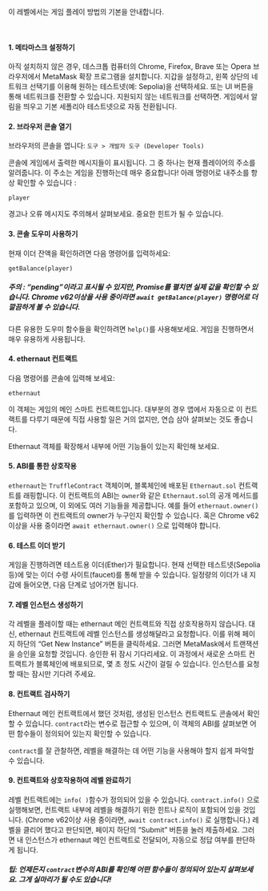 이 레벨에서는 게임 플레이 방법의 기본을 안내합니다.

&nbsp;
#### 1. 메타마스크 설정하기
아직 설치하지 않은 경우, 데스크톱 컴퓨터의 Chrome, Firefox, Brave 또는 Opera 브라우저에서 MetaMask 확장 프로그램을 설치합니다. 지갑을 설정하고, 왼쪽 상단의 네트워크 선택기를 이용해 원하는 테스트넷(예: Sepolia)을 선택하세요. 또는 UI 버튼을 통해 네트워크를 전환할 수 있습니다. 지원되지 않는 네트워크를 선택하면. 게임에서 알림을 띄우고 기본 세폴리아 테스트넷으로 자동 전환됩니다.

#### 2. 브라우저 콘솔 열기
브라우저의 콘솔을 엽니다: `도구 > 개발자 도구 (Developer Tools)`

콘솔에 게임에서 출력한 메시지들이 표시됩니다. 그 중 하나는 현재 플레이어의 주소를 알려줍니다. 이 주소는 게임을 진행하는데 매우 중요합니다! 아래 명령어로 내주소를 항상 확인할 수 있습니다 :

`player`

경고나 오류 메시지도 주의해서 살펴보세요. 중요한 힌트가 될 수 있습니다.

#### 3. 콘솔 도우미 사용하기

현재 이더 잔액을 확인하려면 다음 명령어를 입력하세요:

`getBalance(player)`

##### 주의 : “pending”이라고 표시될 수 있지만, Promise를 펼치면 실제 값을 확인할 수 있습니다. Chrome v62이상을 사용 중이라면 `await getBalance(player)` 명령어로 더 깔끔하게 볼 수 있습니다.

다른 유용한 도우미 함수들을 확인하려면 `help()`를 사용해보세요. 게임을 진행하면서 매우 유용하게 사용됩니다.

#### 4. ethernaut 컨트랙트
다음 명령어를 콘솔에 입력해 보세요:

`ethernaut`

이 객체는 게임의 메인 스마트 컨트랙트입니다. 대부분의 경우 앱에서 자동으로 이 컨트랙트를 다루기 때문에 직접 사용할 일은 거의 없지만, 연습 삼아 살펴보는 것도 좋습니다. 

Ethernaut 객체를 확장해서 내부에 어떤 기능들이 있는지 확인해 보세요.

#### 5. ABI를 통한 상호작용
`ethernaut`는 `TruffleContract` 객체이며, 블록체인에 배포된 `Ethernaut.sol` 컨트랙트를 래핑합니다. 
이 컨트랙트의 ABI는  `owner`와 같은 `Ethernaut.sol`의 공개 메서드를 포함하고 있으며, 이 외에도 여러 기능들을 제공합니다.
예를 들어 `ethernaut.owner()`를 입력하면 이 컨트랙트의 owner가 누구인지 확인할 수 있습니다.
혹은 Chrome v62 이상을 사용 중이라면 `await ethernaut.owner()` 으로 입력해야 합니다.

#### 6. 테스트 이더 받기
게임을 진행하려면 테스트용 이더(Ether)가 필요합니다.
현재 선택한 테스트넷(Sepolia 등)에 맞는 이더 수령 사이트(faucet)를 통해 받을 수 있습니다. 
일정량의 이더가 내 지갑에 들어오면, 다음 단계로 넘어가면 됩니다.

#### 7. 레벨 인스턴스 생성하기
각 레벨을 플레이할 때는 ethernaut 메인 컨트랙트와 직접 상호작용하지 않습니다. 대신, ethernaut 컨트랙트에 레벨 인스턴스를 생성해달라고 요청합니다. 
이를 위해  페이지 하단의 “Get New Instance” 버튼을 클릭하세요. 그러면 MetaMask에서 트랜잭션을 승인을 요청할 것입니다. 
승인한 뒤 잠시 기다리세요. 이 과정에서 새로운 스마트 컨트랙트가 블록체인에 배포되므로, 몇 초 정도 시간이 걸릴 수 있습니다. 인스턴스를 요청할 때는 잠시만 기다려 주세요.

#### 8. 컨트랙트 검사하기
Ethernaut 메인 컨트랙트에서 했던 것처럼, 생성된 인스턴스 컨트랙트도 콘솔에서 확인할 수 있습니다. `contract`라는 변수로 접근할 수 있으며, 이 객체의 ABI를 살펴보면 어떤 함수들이 정의되어 있는지 확인할 수 있습니다. 

`contract`를 잘 관찰하면, 레벨을 해결하는 데 어떤 기능을 사용해야 할지 쉽게 파악할 수 있습니다.

#### 9. 컨트랙트와 상호작용하여 레벨 완료하기
레벨 컨트랙트에는 `info( )`함수가 정의되어 있을 수 있습니다. `contract.info()` 으로 실행해보면, 컨트랙트 내부에 레벨을 해결하기 위한 힌트나 로직이 포함되어 있을 것입니다. 
(Chrome v62이상 사용 중이라면, `await contract.info()` 로 실행합니다.)
레벨을 클리어 했다고 판단되면, 페이지 하단의 “Submit” 버튼을 눌러 제출하세요. 그러면 내 인스턴스가 ethernaut 메인 컨트랙트로 전달되어, 자동으로 정답 여부를 판단하게 됩니다. 


##### 팁: 언제든지 `contract`변수의 ABI를 확인해 어떤 함수들이 정의되어 있는지 살펴보세요. 그게 실마리가 될 수도 있습니다!